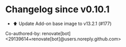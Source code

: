 # Changelog since v0.10.1
- ⬆️ Update Add-on base image to v13.2.1 (#177)

Co-authored-by: renovate[bot] <29139614+renovate[bot]@users.noreply.github.com> 
